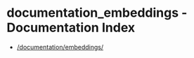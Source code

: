 # documentation_embeddings - Documentation Index

- [/documentation/embeddings/](./_documentation_embeddings_.md)
